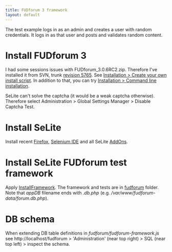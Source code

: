 ```yaml
---
title: FUDforum 3 framework
layout: default
---
```


The test example logs in as an admin and creates a user with random credentials. It logs in as that user and posts and validates random content.

# Install FUDforum 3 #
I had some sessions issues with FUDforum\_3.0.6RC2.zip. Therefore I've installed it from SVN, trunk [revision 5765](https://code.google.com/p/selite/source/detail?r=5765). See [Installation > Create your own install script](http://cvs.prohost.org/index.php/Installation#Create_your_own_install_script). In addition to that, you can try [Installation > Command line installation](http://cvs.prohost.org/index.php/Installation#Command_line_installation).

SeLite can't solve the captcha (it would be a weak captcha otherwise). Therefore select Administration > Global Settings Manager > Disable Captcha Test.

# Install SeLite #
Install recent [Firefox](http://www.mozilla.org), [Selenium IDE](http://docs.seleniumhq.org/download/) and all SeLite [AddOns](AddOns).

# Install SeLite FUDforum test framework #
Apply [InstallFramework](InstallFramework). The framework and tests are in [fudforum](https://code.google.com/p/selite/source/browse/fudforum) folder. Note that _appDB_ filename ends with _.db.php_ (e.g. _/var/www/fudforum-data/forum.db.php_).

# DB schema #
When extending DB table definitions in _fudforum/fudforum-framework.js_ see http://localhost/fudforum > 'Administration' (near top right) > SQL (near top left) > inspect the schema.